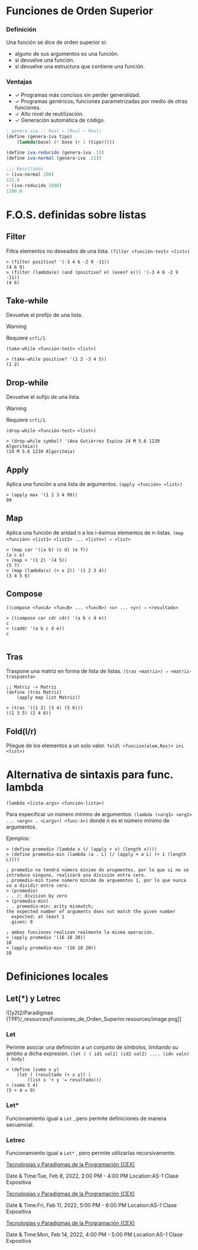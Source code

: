 

# Funciones de Orden Superior
### Definición
Una función se dice de orden superior si:

* alguno de sus argumentos es una función.
* si devuelve una función.
* si devuelve una estructura que contiene una función.



### Ventajas
* ✓ Programas más concisos sin perder generalidad.
* ✓ Programas genéricos, funciones parametrizadas por medio de otras funciones.
* ✓ Alto nivel de reutilización.
* ✓ Generación automática de código.


```scheme
; genera-iva :: Real → (Real → Real)
(define (genera-iva tipo)
    (lambda(base) (* base (+ 1 (tipo)))))

(define iva-reducido (genera-iva .1))
(define iva-normal (genera-iva .21))

;;; Resultados
> (iva-normal 100)
121.0
> (iva-reducido 1000)
1100.0
```


# F.O.S. definidas sobre listas

## Filter
Filtra elementos no deseados de una lista.
`(filter <función-test> <list>)`

```
> (filter positive? '(-3 4 6 -2 9 -11))
(4 6 9)
> (filter (lambda(e) (and (positive? e) (even? e))) '(-3 4 6 -2 9 -11))
(4 6)
```


## Take-while
Devuelve el prefijo de una lista.
>[!WARNING]
>Requiere `srfi/1`.

`(take-while <función-test> <list>)`
```
> (take-while positive? '(1 2 -3 4 5))
(1 2)
```


## Drop-while
Devuelve el sufijo de una lista.
>[!WARNING]
>Requiere `srfi/1`.

`(drop-while <función-test> <list>)`
```
> (drop-while symbol? '(Ana Gutiérrez Espina 24 M 5.6 1239 Algoritmia))
(24 M 5.6 1239 Algoritmia)
```


## Apply

Aplica una función a una lista de argumentos.
`(apply <función> <list>)`

```
> (apply max '(1 2 3 4 99))
99
```


## Map

Aplica una función de aridad _n_ a los i-ésimos elementos de n-listas.
`(map <función> <list1> <list2> ... <listn>) ⇒ <list>` 

```
> (map car '((a b) (c d) (e f))
(a c e)
> (map + '(1 2) '(4 5))
(5 7)
> (map (lambda(x) (+ x 2)) '(1 2 3 4))
(3 4 5 6)
```

##

## Compose

`((compose <funcA> <funcB> ... <funcN>) <x> ... <y>) ⇒ <resultado>`

```
> ((compose car cdr cdr) '(a b c d e))
c
> (caddr '(a b c d e))
c


```


## Tras

Traspone una matriz en forma de lista de listas.
`(tras <matriz>) ⇒ <matriz-traspuesta>`

```
;; Matriz -> Matriz
(define (tras Matriz)
    (apply map list Matriz))

> (tras '((1 2) (3 4) (5 6)))
((1 3 5) (2 4 6))
```

##

## Fold(l/r)

Pliegue de los elementos a un solo valor.
`foldl <funcion(elem,Res)> ini <list>)`


# Alternativa de sintaxis para func. lambda

`(lambda <lista-args> <función-lista>)`

Para especificar un número mínimo de argumentos:
`(lambda (<arg1> <arg2> ... <argn> . <Largs>) <func-λ>)`
donde _n_ es el número mínimo de argumentos.

Ejemplos:
```
> (define promedio (lambda x (/ (apply + x) (length x))))
> (define promedio-min (lambda (a . L) (/ (apply + a L) (+ 1 (length L))))

; promedio no tendrá número mínimo de arugmentos, por lo que si no se introduce ninguno, realizará una división entre cero.
; promedio-min tiene número mínimo de arguemntos 1, por lo que nunca va a dividir entre cero.
> (promedio)
. . /: division by zero
> (promedio-min)
. . promedio-min: arity mismatch;
the expected number of arguments does not match the given number
  expected: at least 1
  given: 0

; ambas funciones realizan realmente la misma operación.
> (apply promedio '(16 18 20))
18
> (apply promedio-min '(16 18 20))
18
```



# Definiciones locales

## Let(*) y Letrec

![[y2t2/Paradigmas (TPP)/_resources/Funciones_de_Orden_Superior.resources/image.png]]


### Let

Perimte asociar una definición a un conjunto de símbolos, limitando su ámbito a dicha expresión.
`(let ( ( id1 val1) (id2 val2) .... (idn valn) ) body)`

```
> (define (suma x y)
    (let ( (resultado (+ x y)) )
        (list x '+ y '= resultado)))
> (suma 5 4)
(5 + 4 = 9)
```


### Let*

Funcionamiento igual a `Let` , pero permite definiciones de manera secuencial.


### Letrec

Funcionamiento igual a `Let*` , pero permite utilizarlas recursivamente.

[Tecnologías y Paradigmas de la Programación (CEX)](https://www.google.com/calendar/event?eid=XzhkOWxjZ3JmZHByNmFzams3NWozZ2NocDZvcTNhZTlsNzBzM2dvcjZjZGgzZ2Noa2M4b2pjZHIyNzByajJwajVjcGgwIHVuZGVyc2NvcmViaXNAbQ)

Date & Time:Tue, Feb 8, 2022, 2:00 PM - 4:00 PM
Location:AS-1
Clase Expositiva

[Tecnologías y Paradigmas de la Programación (CEX)](https://www.google.com/calendar/event?eid=NWlvdGpqc2Zua2hnY2duZm41ZjhuNGpsaDIgdW5kZXJzY29yZWJpc0Bt)

Date & Time:Fri, Feb 11, 2022, 5:00 PM - 6:00 PM
Location:AS-1
Clase Expositiva

[Tecnologías y Paradigmas de la Programación (CEX)](https://www.google.com/calendar/event?eid=XzhkOWxjZ3JmZHByNmFzams3NWltYXBiNjZvcW04ZGoyNjBvbTZkYjZjcGhqY2M5aWM0c2o0cGozY2xpamNvajNjOWkwIHVuZGVyc2NvcmViaXNAbQ)

Date & Time:Mon, Feb 14, 2022, 4:00 PM - 5:00 PM
Location:AS-1
Clase Expositiva
